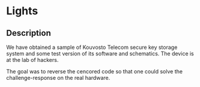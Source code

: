 # Lights

## Description

We have obtained a sample of Kouvosto Telecom secure key storage system and some test version of its software and schematics. The device is at the lab of hackers.

The goal was to reverse the cencored code so that one could solve the challenge-response on the real hardware.